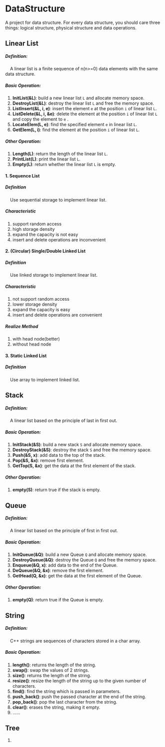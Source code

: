 # DataStructure
A project for data structure.
For every data structure, you should care three things: logical structure, physical structure and data operations.

## Linear List
##### Definition: 
&nbsp;&nbsp;&nbsp;&nbsp;A linear list is a finite sequence of n(n>=0) data elements with the same data structure.

##### Basic Operation:
1. **InitList(&L)**: build a new linear list `L` and allocate memory space. 
2. **DestroyList(&L)**: destroy the linear list `L` and free the memory space.
3. **ListInsert(&L, i, e)**: insert the element `e` at the position `i` of linear list `L`.
4. **ListDelete(&L, i, &e)**: delete the element at the position `i` of linear list `L` and copy the element to `e` .
5. **LocateElem(L, e)**: find the specified element `e` in linear list `L`.
6. **GetElem(L, i)**: find the element at the position `i` of linear list `L`.

##### Other Operation:
1. **Length(L)**: return the length of the linear list `L`.
2. **PrintList(L)**: print the linear list `L`.
3. **Empty(L)**: return whether the linear list `L` is empty.

#### 1. Sequence List
##### Definition
&nbsp;&nbsp;&nbsp;&nbsp;Use sequential storage to implement linear list.
##### Characteristic
1. support random access
2. high storage density
3. expand the capacity is not easy
4. insert and delete operations are inconvenient

#### 2. (Circular) Single/Double Linked List
##### Definition
&nbsp;&nbsp;&nbsp;&nbsp;Use linked storage to implement linear list.
##### Characteristic
1. not support random access
2. lower storage density
3. expand the capacity is easy
4. insert and delete operations are convenient
##### Realize Method
1. with head node(better)
2. without head node

#### 3. Static Linked List
##### Definition
&nbsp;&nbsp;&nbsp;&nbsp;Use array to implement linked list.


## Stack
##### Definition:
&nbsp;&nbsp;&nbsp;&nbsp;A linear list based on the principle of last in first out.
##### Basic Operation:
1. **InitStack(&S)**: build a new stack `S` and allocate memory space.
2. **DestroyStack(&S)**: destroy the stack `S` and free the memory space.
3. **Push(&S, x)**: add data to the top of the stack.
4. **Pop(&S, &x)**: remove first element.
5. **GetTop(S, &x)**: get the data at the first element of the stack.

##### Other Operation:
1. **empty(S)**: return true if the stack is empty.

## Queue
##### Definition:
&nbsp;&nbsp;&nbsp;&nbsp;A linear list based on the principle of first in first out.
##### Basic Operation:
1. **InitQueue(&Q)**: build a new Queue `Q` and allocate memory space.
2. **DestroyQueue(&Q)**: destroy the Queue `Q` and free the memory space.
3. **Enqueue(&Q, x)**: add data to the end of the Queue.
4. **DeQueue(&Q, &x)**: remove the first element.
5. **GetHead(Q, &x)**: get the data at the first element of the Queue.

##### Other Operation:
1. **empty(Q)**: return true if the Queue is empty.

## String
##### Definition:
&nbsp;&nbsp;&nbsp;&nbsp;C++ strings are sequences of characters stored in a char array.
##### Basic Operation:
1. **length()**: returns the length of the string.
2. **swap()**: swap the values of 2 strings.
3. **size()**: returns the length of the string.
4. **resize()**: resize the length of the string up to the given number of characters.
5. **find()**: find the string which is passed in parameters.
6. **push_back()**: push the passed character at the end of the string.
7. **pop_back()**: pop the last character from the string.
8. **clear()**: erases the string, making it empty.
9. ......

## Tree
1. 